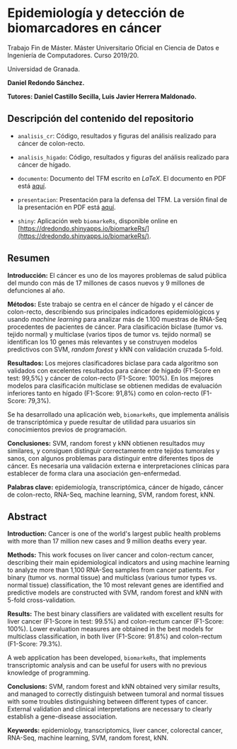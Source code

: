 # Epidemiología y detección de biomarcadores en cáncer

Trabajo Fin de Máster. Máster Universitario Oficial en Ciencia de Datos e Ingeniería de Computadores. Curso 2019/20.

Universidad de Granada.

**Daniel Redondo Sánchez.**

**Tutores: Daniel Castillo Secilla, Luis Javier Herrera Maldonado.**

## Descripción del contenido del repositorio

- `analisis_cr`: Código, resultados y figuras del análisis realizado para cáncer de colon-recto.

- `analisis_higado`: Código, resultados y figuras del análisis realizado para cáncer de hígado.

- `documento`: Documento del TFM escrito en *LaTeX*. El documento en PDF está [aquí](https://github.com/danielredondo/TFM_ciencia_de_datos/blob/master/documento/documento_principal.pdf).

- `presentacion`: Presentación para la defensa del TFM. La versión final de la presentación en PDF está [aquí](https://github.com/danielredondo/TFM_ciencia_de_datos/blob/master/presentacion/TFM_Daniel_Redondo.pdf).

- `shiny`: Aplicación web `biomarkeRs`, disponible online en [https://dredondo.shinyapps.io/biomarkeRs/](https://dredondo.shinyapps.io/biomarkeRs/).

## Resumen

**Introducción:** El cáncer es uno de los mayores problemas de salud pública del mundo con más de 17 millones de casos nuevos y 9 millones de defunciones al año. 

**Métodos:** Este trabajo se centra en el cáncer de hígado y el cáncer de colon-recto, describiendo sus principales indicadores epidemiológicos y usando *machine learning* para analizar más de 1.100 muestras de RNA-Seq procedentes de pacientes de cáncer. Para clasificación biclase (tumor vs. tejido normal) y multiclase (varios tipos de tumor vs. tejido normal) se identifican los 10 genes más relevantes y se construyen modelos predictivos con SVM, *random forest* y kNN con validación cruzada 5-fold.

**Resultados:** Los mejores clasificadores biclase para cada algoritmo son validados con excelentes resultados para cáncer de hígado (F1-Score en test: 99,5%) y cáncer de colon-recto (F1-Score: 100%). En los mejores modelos para clasificación multiclase se obtienen medidas de evaluación inferiores tanto en hígado (F1-Score: 91,8%) como en colon-recto (F1-Score: 79,3%).

Se ha desarrollado una aplicación web, `biomarkeRs`, que implementa análisis de transcriptómica y puede resultar de utilidad para usuarios sin conocimientos previos de programación.

**Conclusiones:** SVM, random forest y kNN obtienen resultados muy similares, y consiguen distinguir correctamente entre tejidos tumorales y sanos, con algunos problemas para distinguir entre diferentes tipos de cáncer. Es necesaria una validación externa e interpretaciones clínicas para establecer de forma clara una asociación gen-enfermedad.

**Palabras clave:** epidemiología, transcriptómica, cáncer de hígado, cáncer de colon-recto, RNA-Seq, machine learning, SVM, random forest, kNN.

## Abstract
**Introduction:** Cancer is one of the world's largest public health problems with more than 17 million new cases and 9 million deaths every year. 

**Methods:** This work focuses on liver cancer and colon-rectum cancer, describing their main epidemiological indicators and using machine learning to analyze more than 1,100 RNA-Seq samples from cancer patients. For binary (tumor vs. normal tissue) and multiclass (various tumor types vs. normal tissue) classification, the 10 most relevant genes are identified and predictive models are constructed with SVM, random forest and kNN with 5-fold cross-validation. 

**Results:** The best binary classifiers are validated with excellent results for liver cancer (F1-Score in test: 99.5%) and colon-rectum cancer (F1-Score: 100%). Lower evaluation measures are obtained in the best models for multiclass classification, in both liver (F1-Score: 91.8%) and colon-rectum (F1-Score: 79.3%). 

A web application has been developed, `biomarkeRs`, that implements transcriptomic analysis and can be useful for users with no previous knowledge of programming. 

**Conclusions:** SVM, random forest and kNN obtained very similar results, and managed to correctly distinguish between tumoral and normal tissues with some troubles distinguishing between different types of cancer. External validation and clinical interpretations are necessary to clearly establish a gene-disease association.


**Keywords:** epidemiology, transcriptomics, liver cancer, colorectal cancer, RNA-Seq, machine learning, SVM, random forest, kNN.